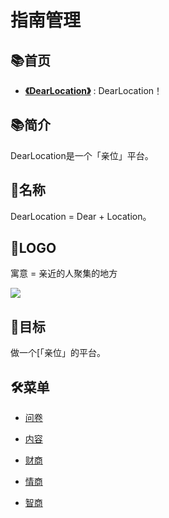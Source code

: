# 指南管理

## 📚首页

- **[《DearLocation》](https://dearlocation.com)** : DearLocation！

## 📚简介
DearLocation是一个「亲位」平台。

## 🎁名称

DearLocation = Dear + Location。

## 🎁LOGO

寓意 = 亲近的人聚集的地方

![](https://dearlocation.com/dearlocation.jpg)

## 🍺目标

做一个[「亲位」的平台。


## 🛠菜单

- [问卷](https://dearlocation.com/survey/)

- [内容](https://dearlocation.com/posts/)

- [财商](https://dearlocation.com/fq/)

- [情商](https://dearlocation.com/eq/)

- [智商](https://dearlocation.com/iq/)